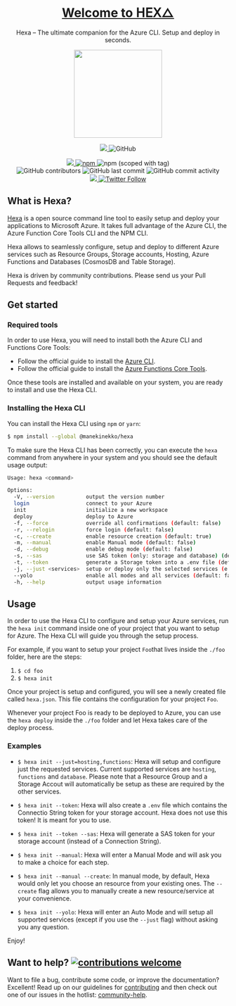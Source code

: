 <h1 align="center">
  <a href="https://hexa.run">Welcome to 𝖧𝖤𝖷△</a>
</h1>

<p align="center">Hexa – The ultimate companion for the Azure CLI. Setup and deploy in seconds.</p>
<p align="center">
  <img width="200" align="center" src="https://github.com/manekinekko/hexa/raw/master/docs/hexa.png?raw=true"/>
</p>

<p align="center" >
   <a href="https://hexa.run">
    <img src="https://img.shields.io/website-up-down-5abdca-ff69b4/http/shields.io.svg?label=hexa.run"/>
  </a>
  
  <img alt="GitHub" src="https://img.shields.io/github/license/manekinekko/hexa">
</p>

<p align="center" >
  
  <a href="https://github.com/manekinekko/hexa/issues">
    <img src="http://isitmaintained.com/badge/resolution/manekinekko/hexa.svg"/>
  </a>

  <a href="https://www.npmjs.com/package/@manekinekko/hexa">
    <img alt="npm" src="https://img.shields.io/npm/dm/@manekinekko/hexa?color=%235abdca">
  </a>
 
  <img alt="npm (scoped with tag)" src="https://img.shields.io/npm/v/@manekinekko/hexa/latest?color=5abdca">
  
  <br/>
  
  <img alt="GitHub contributors" src="https://img.shields.io/github/contributors/manekinekko/hexa?color=5abdca">
  <img alt="GitHub last commit" src="https://img.shields.io/github/last-commit/manekinekko/hexa?color=5abdca">
  <img alt="GitHub commit activity" src="https://img.shields.io/github/commit-activity/w/manekinekko/hexa?color=5abdca">
  <br/>
  
  <a href="https://twitter.com/manekinekko">
    <img src="https://img.shields.io/badge/say-thanks-ff69b4.svg"/>
  </a>

  <a href="https://twitter.com/manekinekko">  
    <img alt="Twitter Follow" src="https://img.shields.io/twitter/follow/manekinekko?style=social">
  </a>
  
</p>

## What is Hexa?

[Hexa](https://hexa.run) is a open source command line tool to easily setup and deploy your applications to Microsoft Azure. It takes full advantage of the Azure CLI, the Azure Function Core Tools CLI and the NPM CLI.

Hexa allows to seamlessly configure, setup and deploy to different Azure services such as Resource Groups, Storage accounts, Hosting, Azure Functions and Databases (CosmosDB and Table Storage).

Hexa is driven by community contributions. Please send us your Pull Requests and feedback!

## Get started

### Required tools

In order to use Hexa, you will need to install both the Azure CLI and Functions Core Tools:
- Follow the official guide to install the [Azure CLI](http://bit.ly/2mgwpYr).
- Follow the official guide to install the [Azure Functions Core Tools](http://bit.ly/2ow8C7y).

Once these tools are installed and available on your system, you are ready to install and use the Hexa CLI.

### Installing the Hexa CLI

You can install the Hexa CLI using `npm` or `yarn`:

```bash
$ npm install --global @manekinekko/hexa
```

To make sure the Hexa CLI has been correctly, you can execute the `hexa` command from anywhere in your system and you should see the default usage output:

```bash
Usage: hexa <command>

Options:
  -V, --version          output the version number
  login                  connect to your Azure
  init                   initialize a new workspace
  deploy                 deploy to Azure
  -f, --force            override all confirmations (default: false)
  -r, --relogin          force login (default: false)
  -c, --create           enable resource creation (default: true)
  -m, --manual           enable Manual mode (default: false)
  -d, --debug            enable debug mode (default: false)
  -s, --sas              use SAS token (only: storage and database) (default: false)
  -t, --token            generate a Storage token into a .env file (default: false)
  -j, --just <services>  setup or deploy only the selected services (e.g. --just functions,hosting) (default: false)
  --yolo                 enable all modes and all services (default: false)
  -h, --help             output usage information
```

## Usage

In order to use the Hexa CLI to configure and setup your Azure services, run the `hexa init` command inside one of your project that you want to setup for Azure. The Hexa CLI will guide you through the setup process.

For example, if you want to setup your project `Foo`that lives inside the `./foo` folder, here are the steps:

1. `$ cd foo`
1. `$ hexa init`

Once your project is setup and configured, you will see a newly created file called `hexa.json`. This file contains the configuration for your project `Foo`. 

Whenever your project Foo is ready to be deployed to Azure, you can use the `hexa deploy` inside the `./foo` folder and let Hexa takes care of the deploy process.

### Examples

- `$ hexa init --just=hosting,functions`: Hexa will setup and configure just the requested services. Current supported services are `hosting`, `functions` and `database`. Please note that a Resource Group and a Storage Accout will automatically be setup as these are required by the other services.

- `$ hexa init --token`: Hexa will also create a `.env` file which contains the Connectio String token for your storage account. Hexa does not use this token! It is meant for you to use.

- `$ hexa init --token --sas`: Hexa will generate a SAS token for your storage account (instead of a Connection String).

- `$ hexa init --manual`: Hexa will enter a Manual Mode and will ask you to make a choice for each step.

- `$ hexa init --manual --create`: In manual mode, by default, Hexa would only let you choose an resource from your existing ones. The `--create` flag allows you to manually create a new resource/service at your convenience.

- `$ hexa init --yolo`: Hexa will enter an Auto Mode and will setup all supported services (except if you use the `--just` flag) without asking you any question.


Enjoy!

## Want to help? [![contributions welcome](https://img.shields.io/badge/contributions-welcome-brightgreen.svg?style=flat)](https://github.com/manekinekko/hexa/issues)
Want to file a bug, contribute some code, or improve the documentation? Excellent! Read up on our guidelines for [contributing](https://github.com/manekinekko/hexa/blob/master/CONTRIBUTING.md) and then check out one of our issues in the hotlist: [community-help](https://github.com/manekinekko/hexa/issues).
